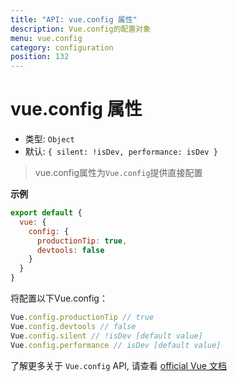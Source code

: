 ```yaml
---
title: "API: vue.config 属性"
description: Vue.config的配置对象
menu: vue.config
category: configuration
position: 132
---
```



# vue.config 属性

- 类型: `Object`
- 默认: `{ silent: !isDev, performance: isDev }`

> vue.config属性为`Vue.config`提供直接配置


**示例**

```js
export default {
  vue: {
    config: {
      productionTip: true,
      devtools: false
    }
  }
}
```

将配置以下Vue.config：

``` js
Vue.config.productionTip // true
Vue.config.devtools // false
Vue.config.silent // !isDev [default value]
Vue.config.performance // isDev [default value]
```


了解更多关于 `Vue.config` API, 请查看 [official Vue 文档](https://vuejs.org/v2/api/#Global-Config)

